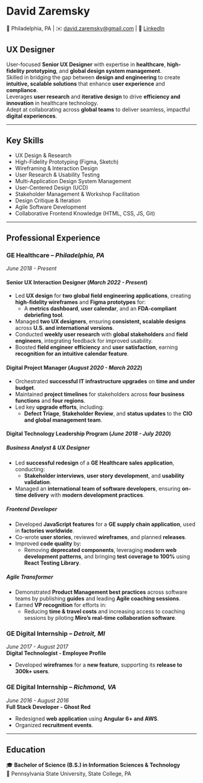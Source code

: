 # **David Zaremsky**

📍 Philadelphia, PA | ✉️ [david.zaremsky@gmail.com](mailto:david.zaremsky@gmail.com) | 🔗 [LinkedIn](https://linkedin.com/in/davidzaremsky/)


## **UX Designer**

User-focused **Senior UX Designer** with expertise in **healthcare**, **high-fidelity prototyping**, and **global design system management**.  
Skilled in bridging the gap between **design and engineering** to create **intuitive, scalable solutions** that enhance **user experience** and **compliance**.  
Leverages **user research** and **iterative design** to drive **efficiency and innovation** in healthcare technology.  
Adept at collaborating across **global teams** to deliver seamless, impactful **digital experiences**.

---

## **Key Skills**

- UX Design & Research
- High-Fidelity Prototyping (Figma, Sketch)
- Wireframing & Interaction Design
- User Research & Usability Testing
- Multi-Application Design System Management
- User-Centered Design (UCD)
- Stakeholder Management & Workshop Facilitation
- Design Critique & Iteration
- Agile Software Development
- Collaborative Frontend Knowledge (HTML, CSS, JS, Git)

---

## **Professional Experience**

### **GE Healthcare** – *Philadelphia, PA*  
*June 2018 - Present*

#### **Senior UX Interaction Designer** (*March 2022 - Present*)

- Led **UX design** for **two global field engineering applications**, creating **high-fidelity wireframes** and **Figma prototypes** for:  
  - A **metrics dashboard**, **user calendar**, and an **FDA-compliant debriefing tool**.  
- Managed **two UX designers**, ensuring **consistent, scalable designs** across **U.S. and international versions**.  
- Conducted **weekly user research** with **global stakeholders** and **field engineers**, integrating feedback for improved usability.  
- Boosted **field engineer efficiency** and **user satisfaction**, earning **recognition for an intuitive calendar feature**.  

#### **Digital Project Manager** (*August 2020 - March 2022*)

- Orchestrated **successful IT infrastructure upgrades** on **time and under budget**.  
- Maintained **project timelines** for stakeholders across **four business functions** and **four regions**.  
- Led key **upgrade efforts**, including:  
  - **Defect Triage**, **Stakeholder Review**, and **status updates** to the **CIO and global management team**.  

#### **Digital Technology Leadership Program** (*June 2018 - July 2020*)

##### **Business Analyst & UX Designer**

- Led **successful redesign** of a **GE Healthcare sales application**, conducting:  
  - **Stakeholder interviews**, **user story development**, and **usability validation**.  
- Managed an **international team of software developers**, ensuring **on-time delivery** with **modern development practices**.  

##### **Frontend Developer**

- Developed **JavaScript features** for a **GE supply chain application**, used in **factories worldwide**.  
- Co-wrote **user stories**, reviewed **wireframes**, and planned **releases**.  
- Improved **code quality** by:  
  - Removing **deprecated components**, leveraging **modern web development patterns**, and bringing **test coverage to 100%** using **React Testing Library**.  

##### **Agile Transformer**

- Demonstrated **Product Management best practices** across software teams by publishing **guides** and leading **Agile coaching sessions**.  
- Earned **VP recognition** for efforts in:  
  - Reducing **time & travel costs** and increasing access to coaching sessions by piloting **Miro’s real-time collaboration software**.  

### **GE Digital Internship** – *Detroit, MI*  
*June 2017 - August 2017*  
**Digital Technologist - Employee Profile**  

- Developed **wireframes** for a **new feature**, supporting its **release to 300k+ users**.  

### **GE Digital Internship** – *Richmond, VA*  
*June 2016 - August 2016*  
**Full Stack Developer - Ghost Red**  

- Redesigned **web application** using **Angular 6+ and AWS**.  
- Organized **recruitment events**.  

---

## **Education**

🎓 **Bachelor of Science (B.S.) in Information Sciences & Technology**  
📍 Pennsylvania State University, State College, PA  